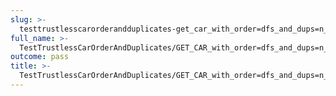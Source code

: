 ```yaml
---
slug: >-
  testtrustlesscarorderandduplicates-get_car_with_order=dfs_and_dups=n_of_unixfs_directory_with_duplicate_files-header_content-type#02
full_name: >-
  TestTrustlessCarOrderAndDuplicates/GET_CAR_with_order=dfs_and_dups=n_of_UnixFS_Directory_With_Duplicate_Files/Header_Content-Type#02
outcome: pass
title: >-
  TestTrustlessCarOrderAndDuplicates/GET_CAR_with_order=dfs_and_dups=n_of_UnixFS_Directory_With_Duplicate_Files/Header_Content-Type#02
---
```


